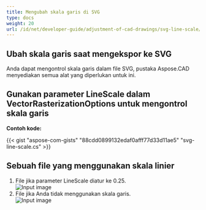 ```yaml
---
title: Mengubah skala garis di SVG
type: docs
weight: 20
url: /id/net/developer-guide/adjustment-of-cad-drawings/svg-line-scale/
---
```



## **Ubah skala garis saat mengekspor ke SVG**

Anda dapat mengontrol skala garis dalam file SVG, pustaka Aspose.CAD menyediakan semua alat yang diperlukan untuk ini.

## **Gunakan parameter LineScale dalam VectorRasterizationOptions untuk mengontrol skala garis**

**Contoh kode:**

{{< gist "aspose-com-gists" "88cdd0899132edaf0afff77d33d11ae5" "svg-line-scale.cs" >}}


## Sebuah file yang menggunakan skala linier
1. File jika parameter LineScale diatur ke 0.25.<br>
![Input image](/cad/_assets/guide/svg/line_scale_0.25.png)<br>
1. File jika Anda tidak menggunakan skala garis.<br>
![Input image](/cad/_assets/guide/svg/basic_options.png)<br>
